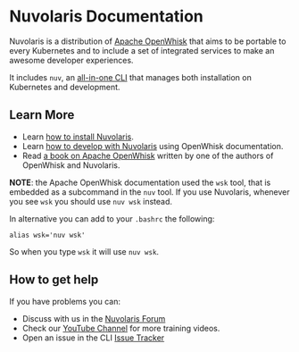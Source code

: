 # Nuvolaris Documentation

Nuvolaris is a distribution of [Apache OpenWhisk](https://openwhisk.apache.org) that aims to be portable to every Kubernetes and to include a set of integrated services to make an awesome developer experiences.

It includes `nuv`, an [all-in-one CLI](https://github.com/nuvolaris/nuvolaris/releases) that manages both installation on Kubernetes and development.

## Learn More

- Learn [how to install Nuvolaris](documentation/installation.md).
- Learn [how to develop with Nuvolaris](https://openwhisk.apache.org/documentation.html) using OpenWhisk documentation.
- Read  [a book on Apache OpenWhisk](documentation/https://www.amazon.com/Learning-Apache-OpenWhisk-Developing-Serverless-ebook/dp/B07TYSXWNN) written by one of the authors of OpenWhisk and Nuvolaris.

**NOTE**: the Apache OpenWhisk documentation used the `wsk` tool, that  is embedded as a subcommand in the `nuv` tool. If you use Nuvolaris,  whenever you see `wsk` you should use `nuv wsk` instead. 

In alternative you can add to your `.bashrc` the following:

```
alias wsk='nuv wsk'
```

So when you type `wsk` it will use `nuv wsk`.

## How to get help

If you have problems you can:

- Discuss with us in the [Nuvolaris Forum](nuvolaris.discourse.group)
- Check our [YouTube Channel](https://www.youtube.com/channel/UCPt5hk7qcOkESjB7kii1byw) for more training videos.
- Open an issue in the CLI [Issue Tracker](https://github.com/nuvolaris/nuvolaris-cli/issues) 
